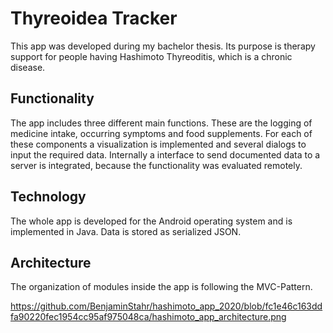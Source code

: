 # Thyreoidea Tracker

This app was developed during my bachelor thesis. Its purpose is therapy support for people having 
Hashimoto Thyreoditis, which is a chronic disease. 

## Functionality

The app includes three different main functions. These are the logging of medicine intake, occurring symptoms and food supplements.
For each of these components a visualization is implemented and several dialogs to input the required data.
Internally a interface to send documented data to a server is integrated, because the functionality was evaluated remotely.

## Technology

The whole app is developed for the Android operating system and is implemented in Java. Data is stored as serialized JSON.

## Architecture

The organization of modules inside the app is following the MVC-Pattern.

https://github.com/BenjaminStahr/hashimoto_app_2020/blob/fc1e46c163ddfa90220fec1954cc95af975048ca/hashimoto_app_architecture.png

